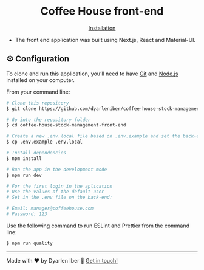 <h1 align="center">
  Coffee House front-end
</h1>

<p align="center">
  <a href="#gear-configuration">Installation</a>
</p>

- The front end application was built using Next.js, React and Material-UI.

## :gear: Configuration

To clone and run this application, you’ll need to have [Git](https://git-scm.com) and [Node.js](https://nodejs.org) installed on your computer.

From your command line:

```bash
# Clone this repository
$ git clone https://github.com/dyarleniber/coffee-house-stock-management-front-end.git

# Go into the repository folder
$ cd coffee-house-stock-management-front-end

# Create a new .env.local file based on .env.example and set the back-end URL
$ cp .env.example .env.local

# Install dependencies
$ npm install

# Run the app in the development mode
$ npm run dev

# For the first login in the aplication
# Use the values of the default user
# Set in the .env file on the back-end:

# Email: manager@coffeehouse.com
# Password: 123
```

Use the following command to run ESLint and Prettier from the command line:

```bash
$ npm run quality
```

---

Made with ♥ by Dyarlen Iber :wave: [Get in touch!](https://dyarleniber.com)
